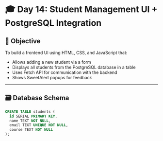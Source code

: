# 🎓 Day 14: Student Management UI + PostgreSQL Integration

## 📌 Objective

To build a frontend UI using HTML, CSS, and JavaScript that:
- Allows adding a new student via a form
- Displays all students from the PostgreSQL database in a table
- Uses Fetch API for communication with the backend
- Shows SweetAlert popups for feedback

---

## 🗃️ Database Schema

```sql
CREATE TABLE students (
  id SERIAL PRIMARY KEY,
  name TEXT NOT NULL,
  email TEXT UNIQUE NOT NULL,
  course TEXT NOT NULL
);